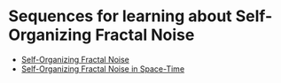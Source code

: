# Sequences for learning about Self-Organizing Fractal Noise

- [Self-Organizing Fractal Noise](https://github.com/advancedresearch/self_organizing_fractal_noise/blob/master/papers-wip/self-organizing-fractal-noise.pdf)
- [Self-Organizing Fractal Noise in Space-Time](https://github.com/advancedresearch/self_organizing_fractal_noise/blob/master/papers-wip/self-organizing-fractal-noise-in-space-time.pdf)
